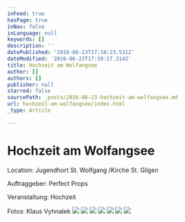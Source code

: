 ```yaml
---
inFeed: true
hasPage: true
inNav: false
inLanguage: null
keywords: []
description: ''
datePublished: '2016-06-23T17:10:23.531Z'
dateModified: '2016-06-23T17:10:17.314Z'
title: Hochzeit am Wolfangsee
author: []
authors: []
publisher: null
starred: false
sourcePath: _posts/2016-06-23-hochzeit-am-wolfangsee.md
url: hochzeit-am-wolfangsee/index.html
_type: Article

---
```

# Hochzeit am Wolfangsee

Location: Jugendhort St. Wolfgang /Kirche St. Gilgen

Auftraggeber: Perfect Props

Veranstaltung: Hochzeit 

Fotos: Klaus Vyhnalek
![](https://the-grid-user-content.s3-us-west-2.amazonaws.com/ce73865b-3d82-4f35-8d11-d78ff5fab276.jpg)
![](https://the-grid-user-content.s3-us-west-2.amazonaws.com/77403aae-eaa7-4016-8b22-b41ed2ac78e7.jpg)
![](https://the-grid-user-content.s3-us-west-2.amazonaws.com/0aa2045c-8d74-41a0-acba-4bfba92e9789.jpg)
![](https://the-grid-user-content.s3-us-west-2.amazonaws.com/8d7fed57-c6f4-49b7-b1e6-72608de1a00e.jpg)
![](https://the-grid-user-content.s3-us-west-2.amazonaws.com/e27a76bf-92d7-4290-b328-942f35aae480.jpg)
![](https://the-grid-user-content.s3-us-west-2.amazonaws.com/8504c4d9-195f-4bfa-a7f2-b2f50f86c78b.jpg)
![](https://the-grid-user-content.s3-us-west-2.amazonaws.com/534b6f08-d991-4c0d-996b-f1a279a739c5.jpg)